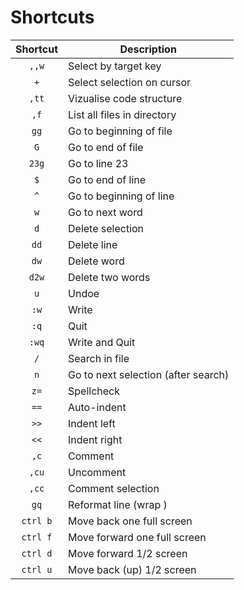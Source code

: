 # Shortcuts

| Shortcut | Description                      |
|:--------:| -------------------------------- | 
| `,,w`    | Select by target key             |
| `+`      | Select selection on cursor       |
| `,tt`    | Vizualise code structure         |
| `,f`     | List all files in directory      |
| `gg`     | Go to beginning of file          |
| `G`      | Go to end of file                |
| `23g`    | Go to line 23                    |
| `$`      | Go to end of line                |
| `^`      | Go to beginning of line          |
| `w`      | Go to next word                  |
| `d`      | Delete selection                 |
| `dd`     | Delete line                      |
| `dw`     | Delete word                      |
| `d2w`    | Delete two words                 |
| `u`      | Undoe                            |
| `:w`     | Write                            |
| `:q`     | Quit                             |
| `:wq`    | Write and Quit                   |
| `/`      | Search in file                   |
| `n`      | Go to next selection (after search)      |
| `z=`     | Spellcheck                       |
| `==`     | Auto-indent                      |
| `>>`     | Indent left                      |
| `<<`     | Indent right                     |
| `,c`     | Comment                          |
| `,cu`    | Uncomment                        |
| `,cc`    | Comment selection                |
| `gq`     | Reformat line (wrap )            |
| `ctrl b` | Move back one full screen     |
| `ctrl f` | Move forward one full screen      |
| `ctrl d` | Move forward 1/2 screen      |
| `ctrl u` | Move back (up) 1/2 screen      |
